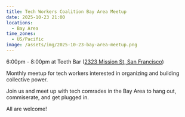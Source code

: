 ```yaml
---
title: Tech Workers Coalition Bay Area Meetup
date: 2025-10-23 21:00
locations:
  - Bay Area
time_zones:
  - US/Pacific
image: /assets/img/2025-10-23-bay-area-meetup.png
---
```

6:00pm - 8:00pm at Teeth Bar ([2323 Mission St, San Francisco](https://click.actionnetwork.org/ss/c/u001.A3cd-kVlFz1CzUMSYeTvVQ0TWgBvKqei_TZEc-RACKlwq9Xr3dgDNWIXvJmAJQB4ZeAPXxnVZyGllnVT364g0U7McmhfCv8gEj_kUyY-1uUSdPylYuc-lqyPsiuM8lZ-jG-4EuWg_eUy-FIkoE_2oADkD2IU31TA48tqOOEEdtbFXVG0lojpSBdO_dNoY26C1_pqYemFx0IjWg8-wBvSvEIAL4kyS5oI6ykVMR05b72bLtAueJd4Uo7YtjT0Bzkeg9FI_b8sKv08lIhDAnDzfB61uC9_QFFKNe4OfixKI00/4ka/4-XvlFHqRwq3LSO0_sP95Q/h10/h001._EcqyOSlnqOoJ6W8XsrMxbIuL_XjAzuYks1OBNhhUOA))

Monthly meetup for tech workers interested in organizing and building collective power.

Join us and meet up with tech comrades in the Bay Area to hang out, commiserate, and get plugged in. 

All are welcome!
